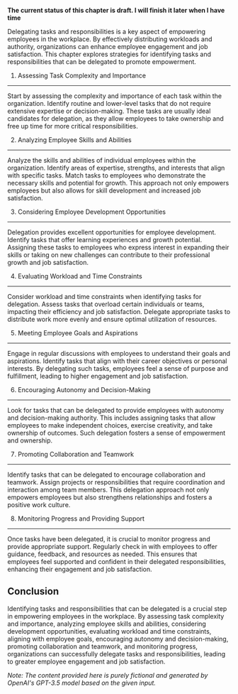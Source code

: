 **The current status of this chapter is draft. I will finish it later when I have time**

Delegating tasks and responsibilities is a key aspect of empowering employees in the workplace. By effectively distributing workloads and authority, organizations can enhance employee engagement and job satisfaction. This chapter explores strategies for identifying tasks and responsibilities that can be delegated to promote empowerment.

1. Assessing Task Complexity and Importance
-------------------------------------------

Start by assessing the complexity and importance of each task within the organization. Identify routine and lower-level tasks that do not require extensive expertise or decision-making. These tasks are usually ideal candidates for delegation, as they allow employees to take ownership and free up time for more critical responsibilities.

2. Analyzing Employee Skills and Abilities
------------------------------------------

Analyze the skills and abilities of individual employees within the organization. Identify areas of expertise, strengths, and interests that align with specific tasks. Match tasks to employees who demonstrate the necessary skills and potential for growth. This approach not only empowers employees but also allows for skill development and increased job satisfaction.

3. Considering Employee Development Opportunities
-------------------------------------------------

Delegation provides excellent opportunities for employee development. Identify tasks that offer learning experiences and growth potential. Assigning these tasks to employees who express interest in expanding their skills or taking on new challenges can contribute to their professional growth and job satisfaction.

4. Evaluating Workload and Time Constraints
-------------------------------------------

Consider workload and time constraints when identifying tasks for delegation. Assess tasks that overload certain individuals or teams, impacting their efficiency and job satisfaction. Delegate appropriate tasks to distribute work more evenly and ensure optimal utilization of resources.

5. Meeting Employee Goals and Aspirations
-----------------------------------------

Engage in regular discussions with employees to understand their goals and aspirations. Identify tasks that align with their career objectives or personal interests. By delegating such tasks, employees feel a sense of purpose and fulfillment, leading to higher engagement and job satisfaction.

6. Encouraging Autonomy and Decision-Making
-------------------------------------------

Look for tasks that can be delegated to provide employees with autonomy and decision-making authority. This includes assigning tasks that allow employees to make independent choices, exercise creativity, and take ownership of outcomes. Such delegation fosters a sense of empowerment and ownership.

7. Promoting Collaboration and Teamwork
---------------------------------------

Identify tasks that can be delegated to encourage collaboration and teamwork. Assign projects or responsibilities that require coordination and interaction among team members. This delegation approach not only empowers employees but also strengthens relationships and fosters a positive work culture.

8. Monitoring Progress and Providing Support
--------------------------------------------

Once tasks have been delegated, it is crucial to monitor progress and provide appropriate support. Regularly check in with employees to offer guidance, feedback, and resources as needed. This ensures that employees feel supported and confident in their delegated responsibilities, enhancing their engagement and job satisfaction.

Conclusion
----------

Identifying tasks and responsibilities that can be delegated is a crucial step in empowering employees in the workplace. By assessing task complexity and importance, analyzing employee skills and abilities, considering development opportunities, evaluating workload and time constraints, aligning with employee goals, encouraging autonomy and decision-making, promoting collaboration and teamwork, and monitoring progress, organizations can successfully delegate tasks and responsibilities, leading to greater employee engagement and job satisfaction.

*Note: The content provided here is purely fictional and generated by OpenAI's GPT-3.5 model based on the given input.*
